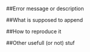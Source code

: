 ##Error message or description

##What is supposed to append

##How to reproduce it

##Other usefull (or not) stuf
